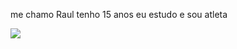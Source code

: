 me chamo Raul
tenho 15 anos
eu estudo 
e sou atleta 

![](https://media1.tenor.com/m/-qBsG1HwR4oAAAAC/cat-dance-dancing-cat.gif)
